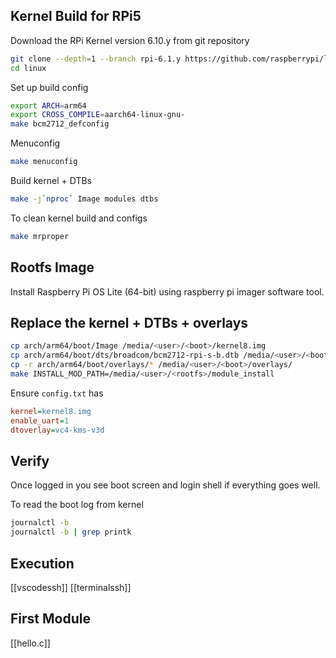 ## Kernel Build for RPi5

Download the RPi Kernel version 6.10.y from git repository

```bash
git clone --depth=1 --branch rpi-6.1.y https://github.com/raspberrypi/linux.git
cd linux
```

 Set up build config
```bash
export ARCH=arm64
export CROSS_COMPILE=aarch64-linux-gnu-
make bcm2712_defconfig
```

Menuconfig

```bash
make menuconfig
```

Build kernel + DTBs

```bash
make -j`nproc` Image modules dtbs
```

To clean kernel build and configs

```bash
make mrproper
```
## Rootfs Image

Install Raspberry Pi OS Lite (64-bit) using raspberry pi imager software tool.

## Replace the kernel + DTBs + overlays

```bash
cp arch/arm64/boot/Image /media/<user>/<boot>/kernel8.img
cp arch/arm64/boot/dts/broadcom/bcm2712-rpi-s-b.dtb /media/<user>/<boot>/
cp -r arch/arm64/boot/overlays/* /media/<user>/<boot>/overlays/
make INSTALL_MOD_PATH=/media/<user>/<rootfs>/module_install
```

Ensure `config.txt` has

```ini
kernel=kernel8.img
enable_uart=1
dtoverlay=vc4-kms-v3d
```

## Verify

Once logged in you see boot screen and login shell if everything goes well.

To read the boot log from kernel

```bash
journalctl -b
journalctl -b | grep printk
```

## Execution

[[vscodessh]]
[[terminalssh]]

## First Module

[[hello.c]]
